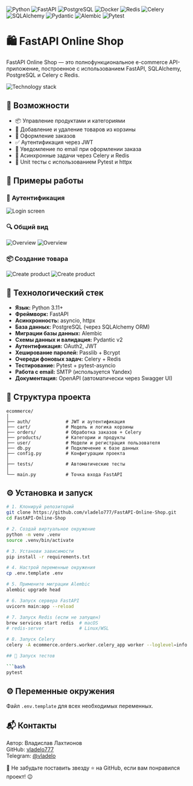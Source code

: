 <p align="left">
  <img src="https://img.shields.io/badge/Python-3.11-blue?style=for-the-badge&logo=python&logoColor=white&labelColor=101010&logoWidth=20&color=blue" alt="Python" />
  <img src="https://img.shields.io/badge/FastAPI-0.115.12-009688?style=for-the-badge&logo=fastapi&logoColor=white&labelColor=101010&logoWidth=20" alt="FastAPI" />
  <img src="https://img.shields.io/badge/PostgreSQL-17-336791?style=for-the-badge&logo=postgresql&logoColor=white&labelColor=101010&logoWidth=20" alt="PostgreSQL" />
  <img src="https://img.shields.io/badge/Docker-container-2496ED?style=for-the-badge&logo=docker&logoColor=white&labelColor=101010&logoWidth=20" alt="Docker" />
  <img src="https://img.shields.io/badge/Redis-broker-DC382D?style=for-the-badge&logo=redis&logoColor=white&labelColor=101010&logoWidth=20" alt="Redis" />
  <img src="https://img.shields.io/badge/Celery-tasks-37814A?style=for-the-badge&logo=celery&logoColor=white&labelColor=101010&logoWidth=20" alt="Celery" />
  <img src="https://img.shields.io/badge/SQLAlchemy-ORM-9E3F8F?style=for-the-badge&logo=alchemy&logoColor=white&labelColor=101010&logoWidth=20" alt="SQLAlchemy" />
  <img src="https://img.shields.io/badge/Pydantic-validation-0066CC?style=for-the-badge&logo=pydantic&logoColor=white&labelColor=101010&logoWidth=20" alt="Pydantic" />
  <img src="https://img.shields.io/badge/Alembic-migrations-92B300?style=for-the-badge&logo=alembic&logoColor=white&labelColor=101010&logoWidth=20" alt="Alembic" />
  <img src="https://img.shields.io/badge/Pytest-tests-FF5F00?style=for-the-badge&logo=pytest&logoColor=white&labelColor=101010&logoWidth=20" alt="Pytest" />
</p>

# 🛍️ FastAPI Online Shop
 
FastAPI Online Shop — это полнофункциональное e-commerce API-приложение, построенное с использованием FastAPI,
SQLAlchemy, PostgreSQL и Celery с Redis.

![Technology stack](docs/screenshots/technology-stack.png)

## 🚀 Возможности

- 📦 Управление продуктами и категориями
- 🛒 Добавление и удаление товаров из корзины
- 🧾 Оформление заказов
- ✅ Аутентификация через JWT
- 📧 Уведомление по email при оформлении заказа
- 🧵 Асинхронные задачи через Celery и Redis
- 🧪 Unit тесты с использованием Pytest и httpx

## 📸 Примеры работы

### 🔐 Аутентификация

![Login screen](docs/screenshots/login.png)

### 🔍 Общий вид

![Overview](docs/screenshots/overview-1.png)
![Overview](docs/screenshots/overview-2.png)

### 📦 Создание товара

![Create product](docs/screenshots/create-product-1.png)
![Create product](docs/screenshots/create-product-2.png)

## 🧰 Технологический стек

- **Язык:** Python 3.11+
- **Фреймворк:** FastAPI
- **Асинхронность:** asyncio, httpx
- **База данных:** PostgreSQL (через SQLAlchemy ORM)
- **Миграции базы данных:** Alembic
- **Схемы данных и валидация:** Pydantic v2
- **Аутентификация:** OAuth2, JWT
- **Хеширование паролей:** Passlib + Bcrypt
- **Очереди фоновых задач:** Celery + Redis
- **Тестирование:** Pytest + pytest-asyncio
- **Работа с email:** SMTP (используется Yandex)
- **Документация:** OpenAPI (автоматически через Swagger UI)

## 📂 Структура проекта

```
ecommerce/
│
├── auth/             # JWT и аутентификация
├── cart/             # Модель и логика корзины
├── orders/           # Обработка заказов + Celery
├── products/         # Категории и продукты
├── user/             # Модели и регистрация пользователя
├── db.py             # Подключение к базе данных
├── config.py         # Конфигурации проекта
│
├── tests/            # Автоматические тесты
│
└── main.py           # Точка входа FastAPI
```

## ⚙️ Установка и запуск

```bash
# 1. Клонируй репозиторий
git clone https://github.com/vladelo777/FastAPI-Online-Shop.git
cd FastAPI-Online-Shop

# 2. Создай виртуальное окружение
python -m venv .venv
source .venv/bin/activate

# 3. Установи зависимости
pip install -r requirements.txt

# 4. Настрой переменные окружения
cp .env.template .env

# 5. Примените миграции Alembic
alembic upgrade head

# 6. Запуск сервера FastAPI
uvicorn main:app --reload

# 7. Запуск Redis (если не запущен)
brew services start redis  # macOS
# redis-server             # Linux/WSL

# 8. Запуск Celery
celery -A ecommerce.orders.worker.celery_app worker --loglevel=info

## 🧪 Запуск тестов

```bash
pytest
```

## ⚙️ Переменные окружения

Файл `.env.template` для всех необходимых переменных.

## 📬 **Контакты**

Автор: Владислав Лахтионов  
GitHub: [vladelo777](https://github.com/vladelo777)  
Telegram: [@vladelo](https://t.me/vladelo)

💌 Не забудьте поставить звезду ⭐ на GitHub, если вам понравился проект! 😉